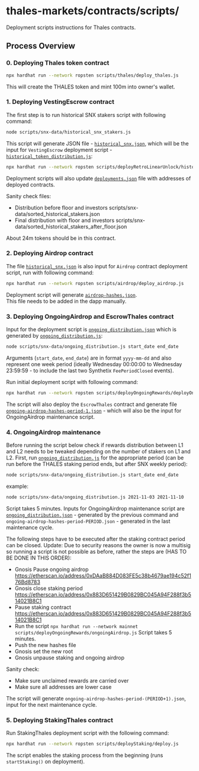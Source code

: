 # thales-markets/contracts/scripts/

Deployment scripts instructions for Thales contracts.

## Process Overview

### 0. Deploying Thales token contract

```bash
npx hardhat run --network ropsten scripts/thales/deploy_thales.js
```

This will create the THALES token and mint 100m into owner's wallet.

### 1. Deploying VestingEscrow contract

The first step is to run historical SNX stakers script with following command:

```bash
node scripts/snx-data/historical_snx_stakers.js
```

This script will generate JSON file - [`historical_snx.json`](./snx-data/historical_snx.json), which will be the input for `VestingEscrow` deployment script - [`historical_token_distribution.js`](./deployRetroLinearUnlock/historical_token_distribution.js):

```bash
npx hardhat run --network ropsten scripts/deployRetroLinearUnlock/historical_token_distribution.js
```

Deployment scripts will also update [`deployments.json`](./deployments.json) file with addresses of deployed contracts.

Sanity check files:

- Distribution before floor and investors scripts/snx-data/sorted_historical_stakers.json
- Final distribution with floor and investors scripts/snx-data/sorted_historical_stakers_after_floor.json

About 24m tokens should be in this contract.

### 2. Deploying Airdrop contract

The file [`historical_snx.json`](./snx-data/historical_snx.json) is also input for `Airdrop` contract deployment script, run with following command:

```bash
npx hardhat run --network ropsten scripts/airdrop/deploy_airdrop.js
```

Deployment script will generate [`airdrop-hashes.json`](./airdrop/airdrop-hashes.json).  
This file needs to be added in the dapp manually.

### 3. Deploying OngoingAirdrop and EscrowThales contract

Input for the deployment script is [`ongoing_distribution.json`](./snx-data/ongoing_distribution.json) which is generated by [`ongoing_distribution.js`](./snx-data/ongoing_distribution.js):

```bash
node scripts/snx-data/ongoing_distribution.js start_date end_date
```

Arguments (`start_date`, `end_date`) are in format `yyyy-mm-dd` and also represent one week period (ideally Wednesday 00:00:00 to Wednesday 23:59:59 - to include the last two Synthetix `FeePeriodClosed` events).

Run initial deployment script with following command:

```bash
npx hardhat run --network ropsten scripts/deployOngoingRewards/deployOngoingAirdrop.js
```

The script will also deploy the `EscrowThales` contract and generate file [`ongoing-airdrop-hashes-period-1.json`](./deployOngoingRewards/ongoing-airdrop-hashes-period-1.json) - which will also be the input for OngoingAirdrop maintenance script.

### 4. OngoingAirdrop maintenance

Before running the script below check if rewards distribution between L1 and L2 needs to be tweaked depending on the number of stakers on L1 and L2.
First, run [`ongoing_distribution.js`](./snx-data/ongoing_distribution.js) for the appropriate period (can be run before the THALES staking period ends, but after SNX weekly period):

```bash
node scripts/snx-data/ongoing_distribution.js start_date end_date
```

example:
```bash
node scripts/snx-data/ongoing_distribution.js 2021-11-03 2021-11-10
```

Script takes 5 minutes.
Inputs for OngoingAirdrop maintenance script are [`ongoing_distribution.json`](./snx-data/ongoing_distribution.json) - generated by the previous command and `ongoing-airdrop-hashes-period-PERIOD.json` - generated in the last maintenance cycle.


The following steps have to be executed after the staking contract period can be closed.
Update: Due to security reasons the owner is now a multisig so running a script is not possible as before, rather the steps are (HAS TO BE DONE IN THIS ORDER):  
* Gnosis Pause ongoing airdrop https://etherscan.io/address/0xDAaB884D083FE5c38b4679ae194c52f176Bd8783
* Gnosis close staking period https://etherscan.io/address/0x883D651429B0829BC045A94F288f3b514021B8C1
* Pause staking contract https://etherscan.io/address/0x883D651429B0829BC045A94F288f3b514021B8C1
* Run the script ```
                 npx hardhat run --network mainnet scripts/deployOngoingRewards/ongoingAirdrop.js
                 ```
                 Script takes 5 minutes.
* Push the new hashes file
* Gnosis set the new root 
* Gnosis unpause staking and ongoing airdrop

Sanity check:
* Make sure unclaimed rewards are carried over
* Make sure all addresses are lower case

The script will generate `ongoing-airdrop-hashes-period-(PERIOD+1).json`, input for the next maintenance cycle.

### 5. Deploying StakingThales contract

Run StakingThales deployment script with the following command:

```bash
npx hardhat run --network ropsten scripts/deployStaking/deploy.js
```

The script enables the staking process from the beginning (runs `startStaking()` on deployment).
